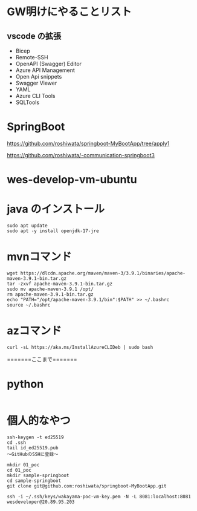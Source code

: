 # GW明けにやることリスト


## vscode の拡張
- Bicep
- Remote-SSH
- OpenAPI (Swagger) Editor
- Azure API Management
- Open Api snippets
- Swagger Viewer
- YAML
- Azure CLI Tools
- SQLTools


# SpringBoot

https://github.com/roshiwata/springboot-MyBootApp/tree/apply1

https://github.com/roshiwata/-communication-springboot3


# wes-develop-vm-ubuntu


# java のインストール

```
sudo apt update
sudo apt -y install openjdk-17-jre
```



# mvnコマンド
```
wget https://dlcdn.apache.org/maven/maven-3/3.9.1/binaries/apache-maven-3.9.1-bin.tar.gz
tar -zxvf apache-maven-3.9.1-bin.tar.gz
sudo mv apache-maven-3.9.1 /opt/
rm apache-maven-3.9.1-bin.tar.gz
echo "PATH="/opt/apache-maven-3.9.1/bin":$PATH" >> ~/.bashrc
source ~/.bashrc
```

# azコマンド
```
curl -sL https://aka.ms/InstallAzureCLIDeb | sudo bash
```




=======ここまで=======

# python

```

```


# 個人的なやつ
```
ssh-keygen -t ed25519
cd .ssh
tail id_ed25519.pub
〜GitHubのSSHに登録〜
```

```
mkdir 01_poc
cd 01_poc
mkdir sample-springboot
cd sample-springboot
git clone git@github.com:roshiwata/springboot-MyBootApp.git

```

```
ssh -i ~/.ssh/keys/wakayama-poc-vm-key.pem -N -L 8081:localhost:8081 wesdeveloper@20.89.95.203
```
